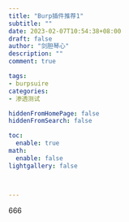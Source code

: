 ```yaml
---
title: "Burp插件推荐1"
subtitle: ""
date: 2023-02-07T10:54:38+08:00
draft: false
author: "剑胆琴心"
description: ""
comment: true

tags:
- burpsuire
categories:
- 渗透测试

hiddenFromHomePage: false
hiddenFromSearch: false

toc:
  enable: true
math:
  enable: false
lightgallery: false



---
```


<!--more-->

666
